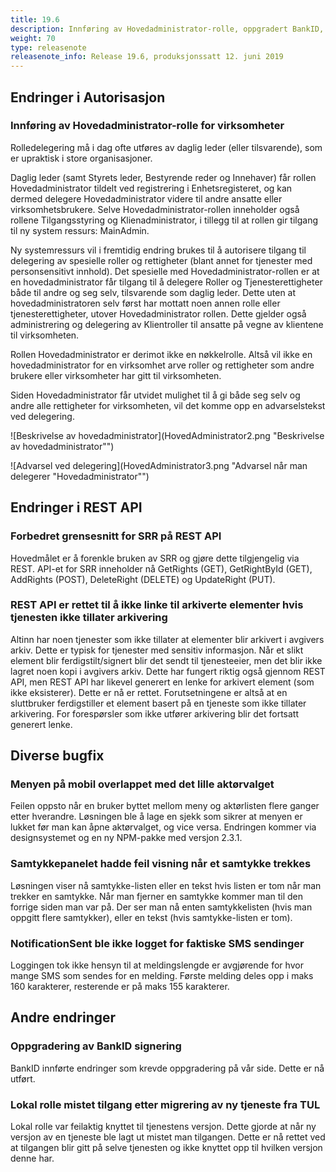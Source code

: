 ```yaml
---
title: 19.6
description: Innføring av Hovedadministrator-rolle, oppgradert BankID, meny på mobil rettet og mindre endringer
weight: 70
type: releasenote
releasenote_info: Release 19.6, produksjonssatt 12. juni 2019
---
```


## Endringer i Autorisasjon

### Innføring av Hovedadministrator-rolle for virksomheter

Rolledelegering må i dag ofte utføres av daglig leder (eller tilsvarende), som er upraktisk i store organisasjoner.

Daglig leder (samt Styrets leder, Bestyrende reder og Innehaver) får rollen Hovedadministrator tildelt ved registrering
i Enhetsregisteret, og kan dermed delegere Hovedadministrator videre til andre ansatte eller virksomhetsbrukere.
Selve Hovedadministrator-rollen inneholder også rollene Tilgangsstyring og Klienadministrator, i tillegg til at rollen gir tilgang til ny system ressurs: MainAdmin.

Ny systemressurs vil i fremtidig endring brukes til å autorisere tilgang til delegering av spesielle roller og rettigheter (blant annet for tjenester med personsensitivt innhold).
Det spesielle med Hovedadministrator-rollen er at en hovedadministrator får tilgang til å delegere Roller og Tjenesterettigheter både til andre og seg selv, tilsvarende som daglig leder.
Dette uten at hovedadministratoren selv først har mottatt noen annen rolle eller tjenesterettigheter, utover Hovedadministrator rollen.
Dette gjelder også administrering og delegering av Klientroller til ansatte på vegne av klientene til virksomheten.

Rollen Hovedadministrator er derimot ikke en nøkkelrolle.
Altså vil ikke en hovedadministrator for en virksomhet arve roller og rettigheter som andre brukere eller virksomheter har gitt til virksomheten.

Siden Hovedadministrator får utvidet mulighet til å gi både seg selv og andre alle rettigheter for virksomheten, vil det komme opp en advarselstekst ved delegering.

![Beskrivelse av hovedadministrator](HovedAdministrator2.png "Beskrivelse av hovedadministrator"")


![Advarsel ved delegering](HovedAdministrator3.png "Advarsel når man delegerer "Hovedadministrator"")

## Endringer i REST API

### Forbedret grensesnitt for SRR på REST API

Hovedmålet er å forenkle bruken av SRR og gjøre dette tilgjengelig via REST.
API-et for SRR inneholder nå GetRights (GET), GetRightById (GET), AddRights (POST), DeleteRight (DELETE) og UpdateRight (PUT).

### REST API er rettet til å ikke linke til arkiverte elementer hvis tjenesten ikke tillater arkivering

Altinn har noen tjenester som ikke tillater at elementer blir arkivert i avgivers arkiv. Dette er typisk for tjenester med sensitiv informasjon.
Når et slikt element blir ferdigstilt/signert blir det sendt til tjenesteeier, men det blir ikke lagret noen kopi i avgivers arkiv.
Dette har fungert riktig også gjennom REST API, men REST API har likevel generert en lenke for arkivert element (som ikke eksisterer).
Dette er nå er rettet. Forutsetningene er altså at en sluttbruker ferdigstiller et element basert på en tjeneste som ikke tillater arkivering.
For forespørsler som ikke utfører arkivering blir det fortsatt generert lenke.

## Diverse bugfix

### Menyen på mobil overlappet med det lille aktørvalget

Feilen oppsto når en bruker byttet mellom meny og aktørlisten flere ganger etter hverandre.
Løsningen ble å lage en sjekk som sikrer at menyen er lukket før man kan åpne aktørvalget, og vice versa.
Endringen kommer via designsystemet og en ny NPM-pakke med versjon 2.3.1.

### Samtykkepanelet hadde feil visning når et samtykke trekkes

Løsningen viser nå samtykke-listen eller en tekst hvis listen er tom når man trekker en samtykke.
Når man fjerner en samtykke kommer man til den forrige siden man var på.
Der ser man nå enten samtykkelisten (hvis man oppgitt flere samtykker), eller en tekst (hvis samtykke-listen er tom).

### NotificationSent ble ikke logget for faktiske SMS sendinger

Loggingen tok ikke hensyn til at meldingslengde er avgjørende for hvor mange SMS som sendes for en melding.
Første melding deles opp i maks 160 karakterer, resterende er på maks 155 karakterer.

## Andre endringer

### Oppgradering av BankID signering

BankID innførte endringer som krevde oppgradering på vår side. Dette er nå utført.

### Lokal rolle mistet tilgang etter migrering av ny tjeneste fra TUL

Lokal rolle var feilaktig knyttet til tjenestens versjon. Dette gjorde at når ny versjon av en tjeneste ble lagt ut mistet man tilgangen.
Dette er nå rettet ved at tilgangen blir gitt på selve tjenesten og ikke knyttet opp til hvilken versjon denne har.
